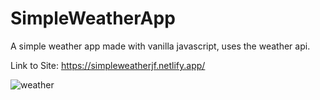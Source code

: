 # SimpleWeatherApp

A simple weather app made with vanilla javascript, uses the weather api.

Link to Site: https://simpleweatherjf.netlify.app/

![weather](https://github.com/JohnFuhrm12/SimpleWeatherApp/assets/61069716/0113fb4f-ab48-4653-aaba-b33bd94867d7)
